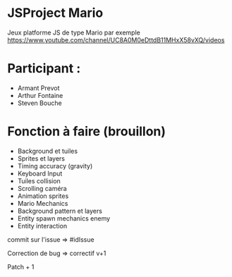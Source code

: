 # JSProject Mario

Jeux platforme JS de type Mario par exemple
https://www.youtube.com/channel/UC8A0M0eDttdB11MHxX58vXQ/videos

# Participant :

  * Armant Prevot
  * Arthur Fontaine
  * Steven Bouche
  
# Fonction à faire (brouillon)

* Background et tuiles
* Sprites et layers
* Timing accuracy (gravity)
* Keyboard Input
* Tuiles collision
* Scrolling caméra
* Animation sprites
* Mario Mechanics
* Background pattern et layers
* Entity spawn mechanics enemy
* Entity interaction

commit sur l'issue => #idIssue   

Correction de bug => correctif v+1   

Patch + 1   


